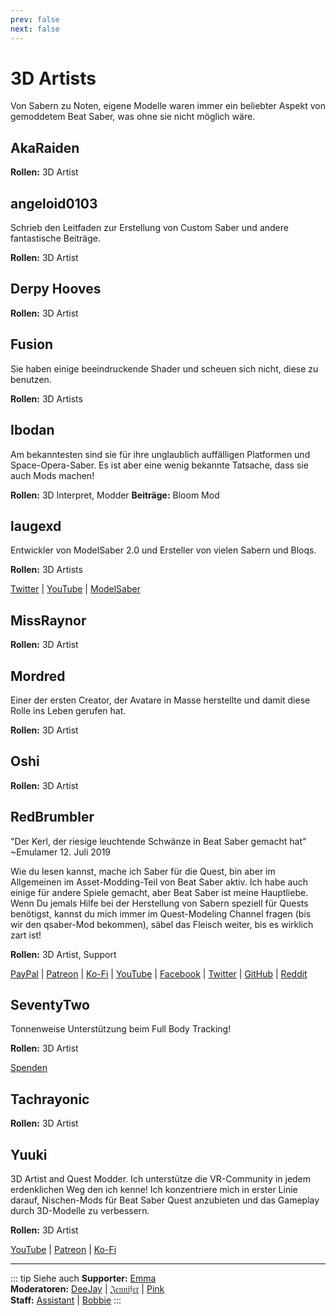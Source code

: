 ```yaml
---
prev: false
next: false
---
```


# 3D Artists

Von Sabern zu Noten, eigene Modelle waren immer ein beliebter Aspekt von gemoddetem Beat Saber, was ohne sie nicht möglich wäre.

## AkaRaiden

**Rollen:** 3D Artist

## angeloid0103

Schrieb den Leitfaden zur Erstellung von Custom Saber und andere fantastische Beiträge.

**Rollen:** 3D Artist

## Derpy Hooves

**Rollen:** 3D Artist

## Fusion

Sie haben einige beeindruckende Shader und scheuen sich nicht, diese zu benutzen.

**Rollen:** 3D Artists

## Ibodan

Am bekanntesten sind sie für ihre unglaublich auffälligen Platformen und Space-Opera-Saber. Es ist aber eine wenig bekannte Tatsache, dass sie auch Mods machen!

**Rollen:** 3D Interpret, Modder **Beiträge:** Bloom Mod

## laugexd

Entwickler von ModelSaber 2.0 und Ersteller von vielen Sabern und Bloqs.

**Rollen:** 3D Artists

[Twitter](https://twitter.com/laugexd) | [YouTube](https://www.youtube.com/channel/UCr_JES9nBCUaAR9-UbgDMRw) | [ModelSaber](https://modelsaber.com/Profile/?user=146243483898871808)

## MissRaynor

**Rollen:** 3D Artist

## Mordred

Einer der ersten Creator, der Avatare in Masse herstellte und damit diese Rolle ins Leben gerufen hat.

**Rollen:** 3D Artist

## Oshi

**Rollen:** 3D Artist

## RedBrumbler

"Der Kerl, der riesige leuchtende Schwänze in Beat Saber gemacht hat" ~Emulamer 12. Juli 2019

Wie du lesen kannst, mache ich Saber für die Quest, bin aber im Allgemeinen im Asset-Modding-Teil von Beat Saber aktiv. Ich habe auch einige für andere Spiele gemacht, aber Beat Saber ist meine Hauptliebe. Wenn Du jemals Hilfe bei der Herstellung von Sabern speziell für Quests benötigst, kannst du mich immer im Quest-Modeling Channel fragen (bis wir den qsaber-Mod bekommen), säbel das Fleisch weiter, bis es wirklich zart ist!

**Rollen:** 3D Artist, Support

[PayPal](https://paypal.me/RedBrumblerOfficial?locale.x=nl_NL) | [Patreon](https://www.patreon.com/RedBrumbler) | [Ko-Fi](https://ko-fi.com/redbrumbler) | [YouTube](https://www.youtube.com/channel/UCYmzlDob8BQYWrOQWkHtCpQ) | [Facebook](https://www.facebook.com/red.brumbler.7) | [Twitter](https://twitter.com/RedBrumbler) | [GitHub](https://github.com/RedBrumbler/BeatOnCustomSabers) | [Reddit](https://www.reddit.com/user/RedBrumbler/)

## SeventyTwo

Tonnenweise Unterstützung beim Full Body Tracking!

**Rollen:** 3D Artist

[Spenden](https://paypal.me/theseventytwo)

## Tachrayonic

**Rollen:** 3D Artist

## Yuuki

3D Artist and Quest Modder. Ich unterstütze die VR-Community in jedem erdenklichen Weg den ich kenne! Ich konzentriere mich in erster Linie darauf, Nischen-Mods für Beat Saber Quest anzubieten und das Gameplay durch 3D-Modelle zu verbessern.

**Rollen:** 3D Artist

[YouTube](https://www.youtube.com/channel/UCIH4NTKdVNjnJpfuMrk71Fw) | [Patreon](https://www.patreon.com/yuukisaves) | [Ko-Fi](https://ko-fi.com/supportyuuki)

---

<!-- markdownlint-disable MD013 -->

::: tip Siehe auch
**Supporter:** [Emma](./supports.md#emma)  
**Moderatoren:** [DeeJay](./moderators.md#deejay) | [𝔍𝔢𝔫𝔫𝔦𝔣𝔢𝔯](./moderators.md#jennifer) | [Pink](./moderators.md#pink)  
**Staff:** [Assistant](./staff.md#assistant) | [Bobbie](./staff.md#bobbie)
:::
